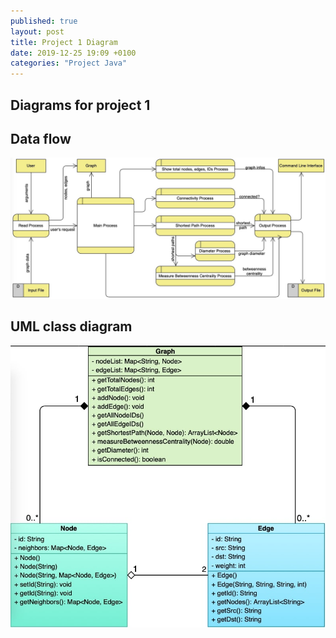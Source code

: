 ```yaml
---
published: true
layout: post
title: Project 1 Diagram
date: 2019-12-25 19:09 +0100
categories: "Project Java"
---
```


## Diagrams for project 1

## Data flow

![](/assets/img/data-flow.jpg)

## UML class diagram

![](/assets/img/uml-class-diagram.jpg)


